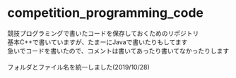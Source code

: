 # competition_programming_code

競技プログラミングで書いたコードを保存しておくためのリポジトリ<br>
基本C++で書いていますが、たまーにJavaで書いたりもしてます<br>
急いでコードを書いたので、コメントは書いてあったり書いてなかったりします<br>
<br>
フォルダとファイル名を統一しました(2019/10/28)
